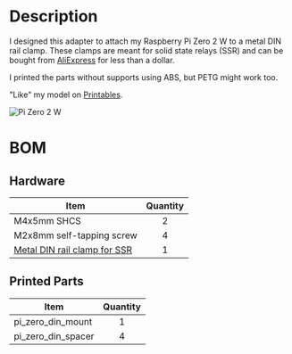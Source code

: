 # Description
I designed this adapter to attach my Raspberry Pi Zero 2 W to a metal DIN rail clamp. These clamps are meant for solid state relays (SSR) and can be bought from [AliExpress](https://a.aliexpress.com/_mPAzuSc) for less than a dollar.

I printed the parts without supports using ABS, but PETG might work too.

"Like" my model on [Printables](https://www.printables.com/model/321853-pi-zero-metal-din-clamp-adapter/files).

![Pi Zero 2 W](https://github.com/ngzhengqin/ZQ_3D_Prints/blob/a1a97650d68e2a93f5a72b8bccc287beb814b2f8/Pi%20Zero%20DIN%20Mount/Images/IMG_0514.jpg)

# BOM
## Hardware
| Item                                                              | Quantity |
| ----------------------------------------------------------------- | :------: |
| M4x5mm SHCS                                                       | 2        |
| M2x8mm self-tapping screw                                         | 4        |
| [Metal DIN rail clamp for SSR](https://a.aliexpress.com/_mPAzuSc) | 1        |

## Printed Parts
| Item               | Quantity|
| ------------------ | :-----: |
| pi_zero_din_mount  | 1       |
| pi_zero_din_spacer | 4       |
